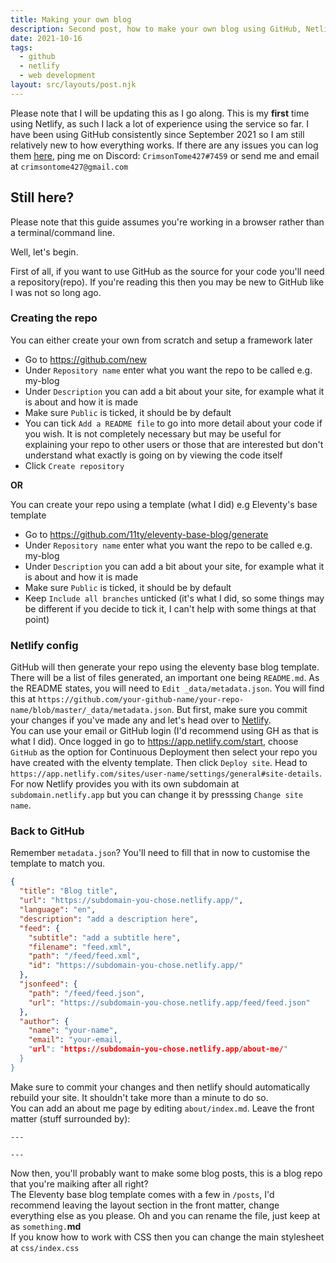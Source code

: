 ```yaml
---
title: Making your own blog
description: Second post, how to make your own blog using GitHub, Netlify and Eleventy.
date: 2021-10-16
tags:
  - github
  - netlify
  - web development
layout: src/layouts/post.njk
---
```


Please note that I will be updating this as I go along. This is my **first** time using Netlify, as such I lack a lot of experience using the service so far. I have been using GitHub consistently since September 2021 so I am still relatively new to how everything works. If there are any issues you can log them [here](https://github.com/CrimsonTome/crimsontome-blog/issues), ping me on Discord: `CrimsonTome427#7459` or send me and email at `crimsontome427@gmail.com`

## Still here?

Please note that this guide assumes you're working in a browser rather than a terminal/command line.

Well, let's begin.

First of all, if you want to use GitHub as the source for your code you'll need a repository(repo). If you're reading this then you may be new to GitHub like I was not so long ago.

### Creating the repo

You can either create your own from scratch and setup a framework later

- Go to <https://github.com/new>
- Under `Repository name` enter what you want the repo to be called e.g. my-blog
- Under `Description` you can add a bit about your site, for example what it is about and how it is made
- Make sure `Public` is ticked, it should be by default
- You can tick `Add a README file` to go into more detail about your code if you wish. It is not completely necessary but may be useful for explaining your repo to other users or those that are interested but don't understand what exactly is going on by viewing the code itself
- Click `Create repository`

**OR**

You can create your repo using a template (what I did) e.g Eleventy's base template

- Go to <https://github.com/11ty/eleventy-base-blog/generate>
- Under `Repository name` enter what you want the repo to be called e.g. my-blog
- Under `Description` you can add a bit about your site, for example what it is about and how it is made
- Make sure `Public` is ticked, it should be by default
- Keep `Include all branches` unticked (it's what I did, so some things may be different if you decide to tick it, I can't help with some things at that point)

### Netlify config

GitHub will then generate your repo using the eleventy base blog template. There will be a list of files generated, an important one being `README.md`. As the README states, you will need to `Edit _data/metadata.json`. You will find this at `https://github.com/your-github-name/your-repo-name/blob/master/_data/metadata.json`. But first, make sure you commit your changes if you've made any and let's head over to [Netlify](https://app.netlify.com/signup).  
You can use your email or GitHub login (I'd recommend using GH as that is what I did). Once logged in go to <https://app.netlify.com/start>, choose `GitHub` as the option for Continuous Deployment then select your repo you have created with the elventy template. Then click `Deploy site`. Head to `https://app.netlify.com/sites/user-name/settings/general#site-details`. For now Netlify provides you with its own subdomain at `subdomain.netlify.app` but you can change it by presssing `Change site name`.

### Back to GitHub

Remember `metadata.json`? You'll need to fill that in now to customise the template to match you.

```json
{
  "title": "Blog title",
  "url": "https://subdomain-you-chose.netlify.app/",
  "language": "en",
  "description": "add a description here",
  "feed": {
    "subtitle": "add a subtitle here",
    "filename": "feed.xml",
    "path": "/feed/feed.xml",
    "id": "https://subdomain-you-chose.netlify.app/"
  },
  "jsonfeed": {
    "path": "/feed/feed.json",
    "url": "https://subdomain-you-chose.netlify.app/feed/feed.json"
  },
  "author": {
    "name": "your-name",
    "email": "your-email,
    "url": "https://subdomain-you-chose.netlify.app/about-me/"
  }
}
```

Make sure to commit your changes and then netlify should automatically rebuild your site. It shouldn't take more than a minute to do so.  
You can add an about me page by editing `about/index.md`. Leave the front matter (stuff surrounded by):

```
---

---
```

Now then, you'll probably want to make some blog posts, this is a blog repo that you're maiking after all right?  
The Eleventy base blog template comes with a few in `/posts`, I'd recommend leaving the layout section in the front matter, change everything else as you please. Oh and you can rename the file, just keep at as `something.`**md**  
If you know how to work with CSS then you can change the main stylesheet at `css/index.css`
